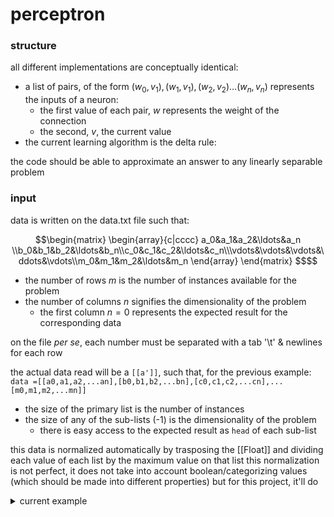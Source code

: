# perceptron 
### structure
all different implementations are conceptually identical:
- a list of pairs, of the form $(w_0,v_1),(w_1,v_1), (w_2,v_2) \ldots (w_n,v_n)$ represents the inputs of a neuron:
    - the first value of each pair, $w$ represents the weight of the connection
    - the second, $v$, the current value
- the current learning algorithm is the delta rule: 

the code should be able to approximate an answer to any linearly separable problem

### input
data is written on the data.txt file such that:

```math
\begin{matrix}
\begin{array}{c|cccc}
a_0&a_1&a_2&\ldots&a_n \\b_0&b_1&b_2&\ldots&b_n\\c_0&c_1&c_2&\ldots&c_n\\\vdots&\vdots&\vdots&\ddots&\vdots\\m_0&m_1&m_2&\ldots&m_n
\end{array}
\end{matrix}
$$
```

- the number of rows $m$ is the number of instances available for the problem
- the number of columns $n$ signifies the dimensionality of the problem
    - the first column $n=0$ represents the expected result for the corresponding data

on the file *per se*, each number must be separated with a tab '\t' & newlines for each row

the actual data read will be a `[[a']]`, such that, for the previous example:
```data =[[a0,a1,a2,...an],[b0,b1,b2,...bn],[c0,c1,c2,...cn],...[m0,m1,m2,...mn]]```

- the size of the primary list is the number of instances
- the size of any of the sub-lists (-1) is the dimensionality of the problem
    - there is easy access to the expected result as `head` of each sub-list

this data is normalized automatically by trasposing the [[Float]] and dividing each value of each list by the maximum value on that list
this normalization is not perfect, it does not take into account boolean/categorizing values (which should be made into different properties) but for this project, it'll do

<details>
<summary>current example</summary>
the current [data](https://archive.ics.uci.edu/ml/datasets/Wine+Quality) has the following input variables:
- fixed acidity
- volatile acidity
- citric acid
- residual sugar
- chlorides
- free sulfur dioxide
- total sulfur dioxide
- density
- pH
- suphates
the objective is for the ann to be able to predict the quality (represented as an integer [1,10])

this problem, at first glance incites solving with a more complex ann, but given the results of external tests, a perceptron should suffice

</details>
